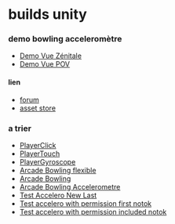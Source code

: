 # builds unity

### demo bowling acceleromètre
* [Demo Vue Zénitale](./DemoBowlingAcceleroZenithal/index.html)
* [Demo Vue POV](./DemoBowlingAcceleroPOV/index.html)

<!-- ### accelerometre unity ios ok
* [DemoAcceleroFinal](./DemoFinal/index.html)
* [DemoAcceleroFull](./DemoAcceleroFull/index.html) -->

#### lien
* [forum](https://discussions.unity.com/t/can-webgl-access-mobile-sensors/584463/14)
* [asset store](https://assetstore.unity.com/packages/tools/utilities/gyroscope-and-accelerometer-for-webgl-270653)

### a trier
* [PlayerClick](./player/index.html)
* [PlayerTouch](./playertouch/index.html)
* [PlayerGyroscope](./playergyro/index.html)
* [Arcade Bowling flexible](./bowling/index_new.html)
* [Arcade Bowling](./bowling/index.html)
* [Arcade Bowling Accelerometre](./playeraccelero/index.html)
* [Test Accelero New Last](./test/index.html)
* [Test accelero with permission first notok](./testaccelero/test_accelero_permission.html)
* [Test accelero with permission included notok](./testaccelero/index.html)


